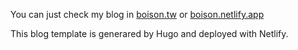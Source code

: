 You can just check my blog in [boison.tw](boison.tw) or [boison.netlify.app](boison.netlify.app)

This blog template is generared by Hugo and deployed with Netlify.